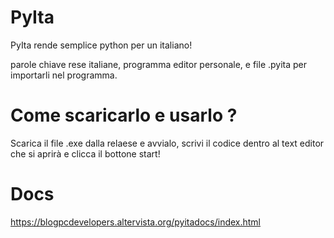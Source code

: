 # PyIta

PyIta rende semplice python per un italiano!

parole chiave rese italiane, programma editor personale, e file .pyita per importarli nel programma.

# Come scaricarlo e usarlo ? 
Scarica il file .exe dalla relaese e avvialo, scrivi il codice dentro al text editor che si aprirà e clicca il bottone start!
# Docs
https://blogpcdevelopers.altervista.org/pyitadocs/index.html
